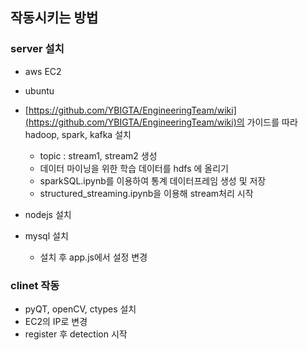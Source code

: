 ## 작동시키는 방법

### server 설치
- aws EC2
- ubuntu
- [https://github.com/YBIGTA/EngineeringTeam/wiki](https://github.com/YBIGTA/EngineeringTeam/wiki)의 가이드를 따라 hadoop, spark, kafka 설치
  - topic : stream1, stream2 생성
  - 데이터 마이닝을 위한 학습 데이터를 hdfs 에 올리기
  - sparkSQL.ipynb를 이용하여 통계 데이터프레임 생성 및 저장
  - structured_streaming.ipynb을 이용해 stream처리 시작
  
- nodejs 설치
- mysql 설치
  - 설치 후 app.js에서 설정 변경
 

### clinet 작동
- pyQT, openCV, ctypes 설치
- EC2의 IP로 변경
- register 후 detection 시작
